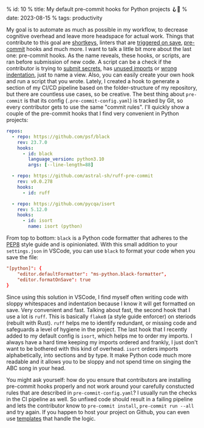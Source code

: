 % id: 10
% title: My default pre-commit hooks for Python projects 🪝🐍
% date: 2023-08-15
% tags: productivity

My goal is to automate as much as possible in my workflow, to decrease cognitive overhead and leave more headspace for actual work. Things that contribute to this goal are [shortkeys](https://github.com/danielsteman/.dotfiles/blob/master/nvim/lua/remap.lua), linters that are [triggered on save](https://code.visualstudio.com/docs/editor/codebasics), [pre-commit](https://pre-commit.com/) hooks and much more. I want to talk a little bit more about the last one: pre-commit hooks. As the name reveals, these hooks, or scripts, are ran before submission of new code. A script can be a check if the contributor is trying to [submit secrets](https://github.com/Yelp/detect-secrets), has [unused imports](https://beta.ruff.rs/docs/) or [wrong indentation](https://pypi.org/project/black/), just to name a view. Also, you can easily create your own hook and run a script that you wrote. Lately, I created a hook to generate a section of my CI/CD pipeline based on the folder-structure of my repository, but there are countless use cases, so be creative. The best thing about `pre-commit` is that its config (`.pre-commit-config.yaml`) is tracked by Git, so every contributor gets to use the same "commit rules". I'll quickly show a couple of the pre-commit hooks that I find very convenient in Python projects:

```yaml
repos:
  - repo: https://github.com/psf/black
    rev: 23.7.0
    hooks:
      - id: black
        language_version: python3.10
        args: [--line-length=88]

  - repo: https://github.com/astral-sh/ruff-pre-commit
    rev: v0.0.278
    hooks:
      - id: ruff

  - repo: https://github.com/pycqa/isort
    rev: 5.12.0
    hooks:
      - id: isort
        name: isort (python)
```

From top to bottom: `black` is a Python code formatter that adheres to the [PEP8](https://peps.python.org/pep-0008/) style guide and is opinioniated. With this small addition to your `settings.json` in VSCode, you can use `black` to format your code when you save the file:

```toml
"[python]": {
    "editor.defaultFormatter": "ms-python.black-formatter",
    "editor.formatOnSave": true
}
```

Since using this solution in VSCode, I find myself often writing code with sloppy whitespaces and indentation because I know it will get formatted on save. Very convenient and fast. Talking about fast, the second hook that I use a lot is `ruff`. This is basically `flake8` (a style guide enforcer) on steriods (rebuilt with Rust). `ruff` helps me to identify redundant, or missing code and safeguards a level of hygiene in the project. The last hook that I recently added to my default config is `isort`, which helps me to order my imports. I always have a hard time keeping my imports ordered and frankly, I just don't want to be bothered with this kind of overhead. `isort` orders imports alphabetically, into sections and by type. It make Python code much more readable and it allows you to be sloppy and not spend time on singing the ABC song in your head.

You might ask yourself: how do you ensure that contributors are installing pre-commit hooks properly and not work around your carefully constucted rules that are described in `pre-commit-config.yaml`? I usually run the checks in the CI pipeline as well. So unfixed code should result in a failing pipeline and lets the contributor know to `pre-commit install`, `pre-commit run --all` and try again. If you happen to host your project on Github, you can even use [templates](https://github.com/marketplace/actions/pre-commit) that handle the logic.
